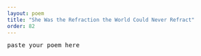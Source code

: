 ```yaml
---
layout: poem
title: "She Was the Refraction the World Could Never Refract"
order: 82
---
```


<pre>
paste your poem here
</pre>
